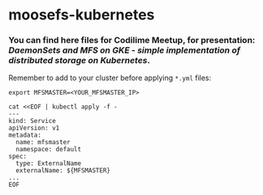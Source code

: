 # moosefs-kubernetes

### You can find here files for Codilime Meetup, for presentation: *DaemonSets and MFS on GKE - simple implementation of distributed storage on Kubernetes*. 

Remember to add to your cluster before applying `*.yml` files:

~~~~
export MFSMASTER=<YOUR_MFSMASTER_IP>
~~~~
~~~~
cat <<EOF | kubectl apply -f -
---
kind: Service
apiVersion: v1
metadata:
  name: mfsmaster
  namespace: default
spec:
  type: ExternalName
  externalName: ${MFSMASTER}
...
EOF
~~~~
